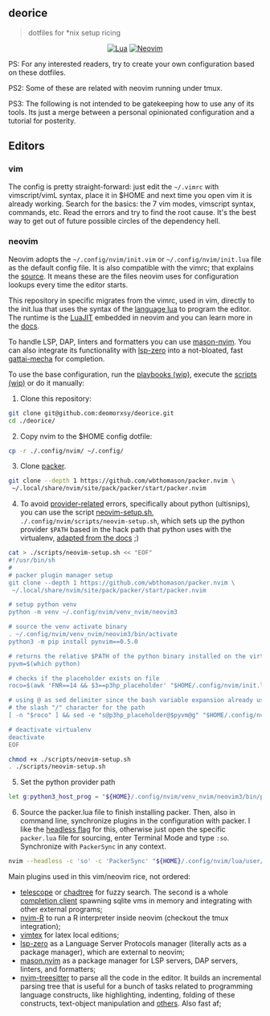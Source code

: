 
## deorice
> dotfiles for \*nix setup ricing

<div align="center">

[![Lua](https://img.shields.io/badge/Lua-blue.svg?style=for-the-badge&logo=lua)](http://www.lua.org)
[![Neovim](https://img.shields.io/badge/Neovim%200.5+-green.svg?style=for-the-badge&logo=neovim)](https://neovim.io)
</div>

PS: For any interested readers, try to create your own configuration based on these dotfiles.

PS2: Some of these are related with neovim running under tmux.

PS3: The following is not intended to be gatekeeping how to use any of its tools. Its just a merge between a personal opinionated configuration and a tutorial for posterity.

## Editors

### vim

The config is pretty straight-forward: just edit the ```~/.vimrc``` with vimscript/vimL syntax, place it in $HOME and next time you open vim it is already working. Search for the basics: the 7 vim modes, vimscript syntax, commands, etc. Read the errors and try to find the root cause. It's the best way to get out of future possible circles of the dependency hell.

### neovim

Neovim adopts the ```~/.config/nvim/init.vim``` or ```~/.config/nvim/init.lua``` file as the default config file. It is also compatible with the vimrc; that explains the [source](https://github.com/deomorxsy/deorice/blob/main/.config/nvim/init.vim.old#L3). It means these are the files neovim uses for configuration lookups every time the editor starts.

This repository in specific migrates from the vimrc, used in vim, directly to the init.lua that uses the syntax of the [language lua](https://www.lua.org/docs.html) to program the editor. The runtime is the [LuaJIT](https://luajit.org/) embedded in neovim and you can learn more in the [docs](https://neovim.io/doc/user/lua.html).

To handle LSP, DAP, linters and formatters you can use [mason-nvim](https://github.com/williamboman/mason.nvim). You can also integrate its functionality with [lsp-zero](https://github.com/VonHeikemen/lsp-zero.nvim) into a not-bloated, fast [gattai-mecha](https://github.com/VonHeikemen/lsp-zero.nvim/blob/v3.x/doc/md/guides/integrate-with-mason-nvim.md) for completion.

To use the base configuration, run the [playbooks (wip)](), execute the [scripts (wip)](https://github.com/deomorxsy/deorice/tree/main/scripts) or do it manually:

1. Clone this repository:
```sh
git clone git@github.com:deomorxsy/deorice.git
cd ./deorice/
```

2. Copy nvim to the $HOME config dotfile:
```sh
cp -r ./.config/nvim/ ~/.config/
```

3. Clone [packer](https://github.com/wbthomason/packer.nvim#quickstart).
```sh
git clone --depth 1 https://github.com/wbthomason/packer.nvim \
 ~/.local/share/nvim/site/pack/packer/start/packer.nvim
```


4. To avoid [provider-related](https://neovim.io/doc/user/provider.html) errors, specifically about python (ultisnips), you can use the script [neovim-setup.sh](./.config/nvim/scripts/neovim-setup.sh), ```./.config/nvim/scripts/neovim-setup.sh```, which sets up the python provider ```$PATH``` based in the hack path that python uses with the virtualenv, [adapted from the docs](https://neovim.io/doc/user/provider.html#python-virtualenv) ;)
```sh
cat > ./scripts/neovim-setup.sh << "EOF"
#!/usr/bin/sh
#
# packer plugin manager setup
git clone --depth 1 https://github.com/wbthomason/packer.nvim \
 ~/.local/share/nvim/site/pack/packer/start/packer.nvim

# setup python venv
python -m venv ~/.config/nvim/venv_nvim/neovim3

# source the venv activate binary
. ~/.config/nvim/venv_nvim/neovim3/bin/activate
python3 -m pip install pynvim==0.5.0

# returns the relative $PATH of the python binary installed on the virtualenv
pyvm=$(which python)

# checks if the placeholder exists on file
roco=$(awk 'FNR==14 && $3==p3hp_placeholder' "$HOME/.config/nvim/init.lua")

# using @ as sed delimiter since the bash variable expansion already uses
# the slash "/" character for the path
[ -n "$roco" ] && sed -e "s@p3hp_placeholder@$pyvm@g" "$HOME/.config/nvim/init.lua"

# deactivate virtualenv
deactivate
EOF

chmod +x ./scripts/neovim-setup.sh
. ./scripts/neovim-setup.sh
```

5. Set the python provider path
```sh
let g:python3_host_prog = "${HOME}/.config/nvim/venv_nvim/neovim3/bin/python"
```

6. Source the packer.lua file to finish installing packer. Then, also in command line, synchronize plugins in the configuration with packer.  I like the [headless flag](https://neovim.io/doc/user/starting.html#--headless) for this, otherwise just open the specific ```packer.lua``` file for sourcing, enter Terminal Mode and type ```:so```. Synchronize with ```PackerSync``` in any context.
```sh
nvim --headless -c 'so' -c 'PackerSync' "${HOME}/.config/nvim/lua/user/packer.lua"
```


Main plugins used in this vim/neovim rice, not ordered:
- [telescope](https://github.com/nvim-telescope/telescope.nvim) or [chadtree](https://github.com/ms-jpq/chadtree) for fuzzy search. The second is a whole [completion client](https://www.reddit.com/r/neovim/comments/p4m8vt/i_spent_1_year_of_my_life_on_making_a_fast_as/) spawning sqlite vms in memory and integrating with other external programs;
- [nvim-R](https://github.com/jalvesaq/Nvim-R) to run a R interpreter inside neovim (checkout the tmux integration);
- [vimtex](https://github.com/lervag/vimtex) for latex local editions;
- [lsp-zero](https://github.com/VonHeikemen/lsp-zero.nvim) as a Language Server Protocols manager (literally acts as a package manager), which are external to neovim;
- [mason.nvim](https://github.com/williamboman/mason.nvim) as a package manager for LSP servers, DAP servers, linters, and formatters;
- [nvim-treesitter](https://github.com/nvim-treesitter/nvim-treesitter) to parse all the code in the editor. It builds an incremental parsing tree that is useful for a bunch of tasks related to programming language constructs, like highlighting, indenting, folding of these constructs, text-object manipulation and [others](https://tree-sitter.github.io/tree-sitter/). Also fast af;

